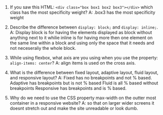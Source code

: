 <!-- Answers to the Self Study Questions go here -->

1. If you saw this HTML: `<div class="box box1 box2 box3"></div>` which class has the most specificity weight?
A: .box3 has the most specificity weight

2. Describe the difference between `display: block;` and `display: inline;`.
A: Display block is for having the elements displayed as block without anything next to it whilie inline is for having more then one element on the same line within a block and using only the space that it needs and not neceseraliy the whole block.

3. While using flexbox, what axis are you using when you use the property: `align-items: center`?
A: align items is used on the cross axis.

4. What is the difference between fixed layout, adaptive layout, fluid layout, and responsive layout?
A: Fixed has no breakpoints and not % based.
Adaptive has breakpoints but is not % based 
Fluid is all % based without breakpoints
Responsive has breakpoints and is % based. 

5. Why do we need to use the CSS property max-width on the outter most container in a responsive website?
A: so that on larger wider screens it doesnt stretch out and make the site unreadable or look dumb.
